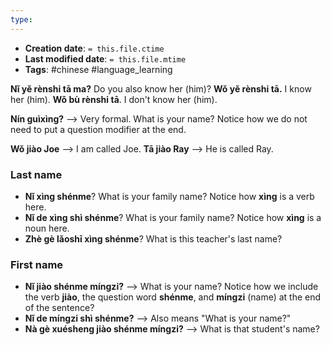 ```yaml
---
type:
---
```


* **Creation date**: `= this.file.ctime`
* **Last modified date**: `= this.file.mtime`
* **Tags**: #chinese #language_learning 

**Nǐ yě rènshi tā ma?** Do you also know her (him)?
**Wǒ yě rènshi tā.** I know her (him).
**Wǒ bù rènshi tā**. I don't know her (him).

**Nín guìxìng?** --> Very formal. What is your name? Notice how we do not need to put a question modifier at the end.

**Wǒ jiào Joe** --> I am called Joe.
**Tā jiào Ray** --> He is called Ray.

### Last name

* **Nǐ xìng shénme**? What is your family name? Notice how **xìng** is a verb here.
* **Nǐ de xìng shì shénme**? What is your family name? Notice how **xìng** is a noun here.
* **Zhè gè lǎoshī xìng shénme**? What is this teacher's last name?

### First name

* **Nǐ jiào shénme míngzi?** --> What is your name? Notice how we include the verb **jiào**, the question word **shénme**, and **míngzi** (name) at the end of the sentence?
* **Nǐ de míngzi shì shénme?** --> Also means "What is your name?"
* **Nà gè xuésheng jiào shénme míngzi?** --> What is that student's name?